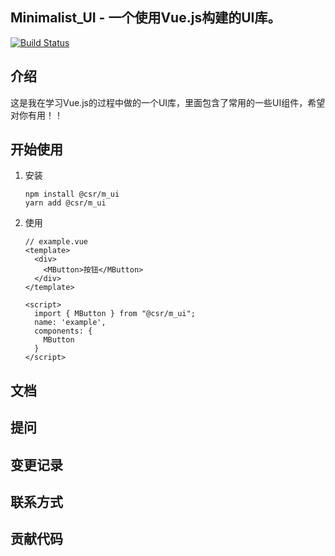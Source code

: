 ## Minimalist_UI - 一个使用Vue.js构建的UI库。
[![Build Status](https://travis-ci.com/GreedyWhale/Minimalist_UI.svg?branch=master)](https://travis-ci.com/GreedyWhale/Minimalist_UI)

## 介绍
这是我在学习Vue.js的过程中做的一个UI库，里面包含了常用的一些UI组件，希望对你有用！！
## 开始使用
1. 安装
    ```
    npm install @csr/m_ui
    yarn add @csr/m_ui
    ```
2. 使用
    ```
    // example.vue
    <template>
      <div>
        <MButton>按钮</MButton>
      </div>
    </template>

    <script>
      import { MButton } from "@csr/m_ui";
      name: 'example',
      components: {
        MButton
      }
    </script>
    ```

## 文档

## 提问

## 变更记录

## 联系方式

## 贡献代码
